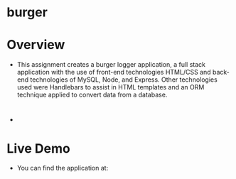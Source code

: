 # burger

# Overview

* This assignment creates a burger logger application, a full stack application with the use of front-end technologies HTML/CSS and back-end technologies of MySQL, Node, and Express. Other technologies used were Handlebars to assist in HTML templates and an ORM technique applied to convert data from a database.

#

*

# Live Demo
* You can find the application at: 
